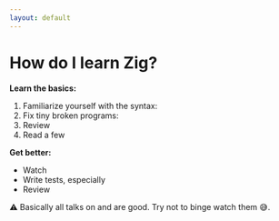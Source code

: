 ```yaml
---
layout: default
---
```

# How do I learn Zig?

<div><p><b>Learn the basics:</b></p></div>

1. Familiarize yourself with the syntax: <Anchor href="https://ziglearn.org/" text="ziglearn" />
1. Fix tiny broken programs: <Anchor href="https://github.com/ratfactor/ziglings" text="ratfactor/ziglings" />
1. Review <Anchor href="https://ziglang.org/learn/overview/" text="the main features of the language" />
1. Read a few <Anchor href="https://ziglang.org/documentation/master/std/" text="funtions of the standard library" />

**Get better:**

- Watch <Anchor href="https://youtu.be/NQgju_2mX-8" text="Reading Zig's Standard Library" />
- Write tests, especially <Anchor href="https://www.lagerdata.com/articles/testing-memory-allocation-failures-with-zig" text="allocation failures usin std.testing.FailingAllocator" />
- Review <Anchor 
  href="https://zig.news/toxi/typepointer-cheatsheet-3ne2" 
  text="Type/pointer cheatsheet" 
  alt="article Type/pointer cheatsheet by Karsten Schmidt on zig.news" />

<p>
⚠️ Basically all talks on <Anchor href="https://www.youtube.com/@ZigSHOWTIME" text="Zig SHOWTIME" /> and <Anchor href="https://www.youtube.com/@zigmeetups6619" text="Zig Meetups" /> are good.
Try not to binge watch them 😅.
</p>

<!--
You learn Zig like you learn any other language: by writing it and reading good libraries.

All talks are good. It's like you are watching the nth intro tutorial on a new JS framework.
-->
